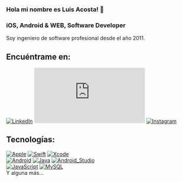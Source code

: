 ### Hola mi nombre es Luis Acosta! 👋
### iOS, Android & WEB, Software Developer

Soy ingeniero de software profesional desde el año 2011.

## Encuéntrame en:
[![LinkedIn](https://img.shields.io/badge/LinkedIn-luisantonioacosta?style=for-the-badge&logo=linkedin&logoColor=white&labelColor=101010)](https://www.linkedin.com/in/luisantonioacosta)
[![Facebook](https://img.shields.io/badge/Facebook-@somoscrear.tk?style=for-the-badge&logo=facebook&logoColor=white&labelColor=101010)](https://www.facebook.com/somoscrear.tk)
[![Instagram](https://img.shields.io/badge/Instagram-@somoscrear?style=for-the-badge&logo=instagram&logoColor=white&labelColor=101010)](https://instagram.com/somoscrear)

## Tecnologías:
[![Apple](https://img.shields.io/badge/iOS-999999?style=for-the-badge&logo=apple&logoColor=white&labelColor=101010)]()
[![Swift](https://img.shields.io/badge/Swift-FA7343?style=for-the-badge&logo=swift&logoColor=white&labelColor=101010)]()
[![Xcode](https://img.shields.io/badge/Xcode-1575F9?style=for-the-badge&logo=xcode&logoColor=white&labelColor=101010)]()
</br>
[![Android](https://img.shields.io/badge/Android-3DDC84?style=for-the-badge&logo=android&logoColor=white&labelColor=101010)]()
[![Java](https://img.shields.io/badge/Java-007396?style=for-the-badge&logo=java&logoColor=white&labelColor=101010)]()
[![Android_Studio](https://img.shields.io/badge/Android_Studio-3DDC84?style=for-the-badge&logo=android-studio&logoColor=white&labelColor=101010)]()
</br>
[![JavaScript](https://img.shields.io/badge/JavaScript-F7DF1E?style=for-the-badge&logo=javascript&logoColor=white&labelColor=101010)]()
[![MySQL](https://img.shields.io/badge/MySQL-4479A1?style=for-the-badge&logo=mysql&logoColor=white&labelColor=101010)]()
</br>
Y alguna más...

<!--
**luisantonioacostas/luisantonioacostas** is a ✨ _special_ ✨ repository because its `README.md` (this file) appears on your GitHub profile.

Here are some ideas to get you started:

- 🔭 I’m currently working on ...
- 🌱 I’m currently learning ...
- 👯 I’m looking to collaborate on ...
- 🤔 I’m looking for help with ...
- 💬 Ask me about ...
- 📫 How to reach me: ...
- 😄 Pronouns: ...
- ⚡ Fun fact: ...
-->
